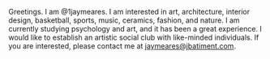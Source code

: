 Greetings. I am @1jaymeares. I am interested in art, architecture, interior design, basketball, sports, music, ceramics, fashion, and nature. I am currently studying psychology and art, and it has been a great experience. I would like to establish an artistic social club with like-minded individuals. If you are interested, please contact me at jaymeares@jbatiment.com.
